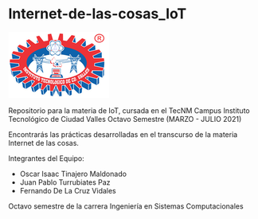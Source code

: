 # Internet-de-las-cosas_IoT

![alt text](https://raw.githubusercontent.com/OscarTinajero117/Internet-de-las-cosas_IoT/master/Imagenes-Tec/Logo-TecValles.png)

Repositorio para la materia de IoT, cursada en el TecNM Campus Instituto Tecnológico de Ciudad Valles Octavo Semestre (MARZO - JULIO 2021)

Encontrarás las prácticas desarrolladas en el transcurso de la materia Internet de las cosas.

Integrantes del Equipo:
 * Oscar Isaac Tinajero Maldonado
 * Juan Pablo Turrubiates Paz
 * Fernando De La Cruz Vidales

Octavo semestre de la carrera Ingeniería en Sistemas Computacionales

